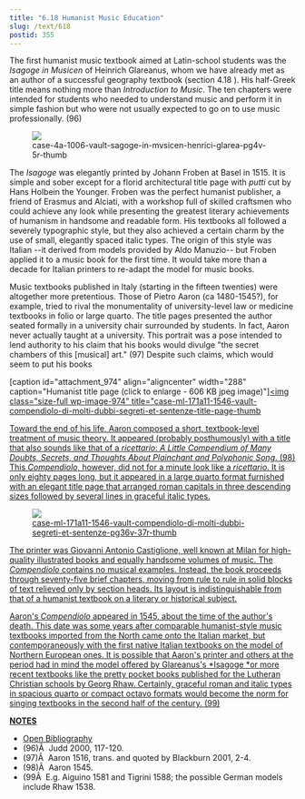 ```yaml
---
title: "6.18 Humanist Music Education"
slug: /text/618
postid: 355
---
```

The first humanist music textbook aimed at Latin-school students was the *Isagoge in Musicen* of Heinrich Glareanus, whom we have already met as an author of a successful geography textbook (section 4.18 ). His half-Greek title means nothing more than *Introduction to Music*. The ten chapters were intended for students who needed to understand music and perform it in simple fashion but who were not usually expected to go on to use music professionally. (96)

<figure class="mkdn-figure">
    <div onClick="createLightbox('/images_full/6.00_Chapter_Six/Case-4A-1006-(Vault)-Sagoge-in-mvsicen-Henrici-Glarea,-pg.4v-5r.jpg')" data="/images_full/0.00_Introduction/Wing-ZP-535.D175Negrotitle.jpg" class="mkdn-image-link" id="lbimage">
    <img class="mkdn-image" src="/images_full/6.00_Chapter_Six/Case-4A-1006-(Vault)-Sagoge-in-mvsicen-Henrici-Glarea,-pg.4v-5r.jpg" />
    <figcaption class="mkdn-figcaption">case-4a-1006-vault-sagoge-in-mvsicen-henrici-glarea-pg4v-5r-thumb</figcaption>
    </div>
</figure>

The *Isagoge* was elegantly printed by Johann Froben at Basel in 1515. It is simple and sober except for a florid architectural title page with *putti* cut by Hans Holbein the Younger. Froben was the perfect humanist publisher, a friend of Erasmus and Alciati, with a workshop full of skilled craftsmen who could achieve any look while presenting the greatest literary achievements of humanism in handsome and readable form. His textbooks all followed a severely typographic style, but they also achieved a certain charm by the use of small, elegantly spaced italic types. The origin of this style was Italian --it derived from models provided by Aldo Manuzio-- but Froben applied it to a music book for the first time. It would take more than a decade for Italian printers to re-adapt the model for music books.

Music textbooks published in Italy (starting in the fifteen twenties) were altogether more pretentious. Those of Pietro Aaron (ca 1480-1545?), for example, tried to rival the monumentality of university-level law or medicine textbooks in folio or large quarto. The title pages presented the author seated formally in a university chair surrounded by students. In fact, Aaron never actually taught at a university. This portrait was a pose intended to lend authority to his claim that his books would divulge "the secret chambers of this [musical] art." (97) Despite such claims, which would seem to put his books

[caption id="attachment_974" align="aligncenter" width="288" caption="Humanist title page (click to enlarge - 606 KB jpeg image)"]<a rel="pop-up" href="http://www.humanismforsale.org/textimages_full/6.00_Chapter_Six/Case-ML-171.A11-1546-(Vault)-Compendiolo-di-molti-dubbi,-segreti-et-sentenze,-title-page.jpg"><img class="size-full wp-image-974" title="case-ml-171a11-1546-vault-compendiolo-di-molti-dubbi-segreti-et-sentenze-title-page-thumb

Toward the end of his life, Aaron composed a short, textbook-level treatment of music theory. It appeared (probably posthumously) with a title that also sounds like that of a *ricettario*: *A Little Compendium of Many Doubts, Secrets, and Thoughts About Plainchant and Polyphonic Song*. (98) This *Compendiolo*, however, did not for a minute look like a *ricettario*. It is only eighty pages long, but it appeared in a large quarto format furnished with an elegant title page that arranged roman capitals in three descending sizes followed by several lines in graceful italic types.

<figure class="mkdn-figure">
    <div onClick="createLightbox('/images_full/6.00_Chapter_Six/Case-ML-171.A11-1546-(Vault)-Compendiolo-di-molti-dubbi,-segreti-et-sentenze,-pg.36v-37r.jpg')" data="/images_full/0.00_Introduction/Wing-ZP-535.D175Negrotitle.jpg" class="mkdn-image-link" id="lbimage">
    <img class="mkdn-image" src="/images_full/6.00_Chapter_Six/Case-ML-171.A11-1546-(Vault)-Compendiolo-di-molti-dubbi,-segreti-et-sentenze,-pg.36v-37r.jpg" />
    <figcaption class="mkdn-figcaption">case-ml-171a11-1546-vault-compendiolo-di-molti-dubbi-segreti-et-sentenze-pg36v-37r-thumb</figcaption>
    </div>
</figure>

The printer was Giovanni Antonio Castiglione, well known at Milan for high-quality illustrated books and equally handsome volumes of music. The *Compendiolo* contains no musical examples. Instead, the book proceeds through seventy-five brief chapters, moving from rule to rule in solid blocks of text relieved only by section heads. Its layout is indistinguishable from that of a humanist textbook on a literary or historical subject.

Aaron's *Compendiolo* appeared in 1545, about the time of the author's death. This date was some years after comparable humanist-style music textbooks imported from the North came onto the Italian market, but contemporaneously with the first native Italian textbooks on the model of Northern European ones. It is possible that Aaron's printer and others at the period had in mind the model offered by Glareanus's *Isagoge *or more recent textbooks like the pretty pocket books published for the Lutheran Christian schools by Georg Rhaw. Certainly, graceful roman and italic types in spacious quarto or compact octavo formats would become the norm for singing textbooks in the second half of the century. (99)

**NOTES**
* [Open Bibliography](/bibliography.pdf)
* (96)Â  Judd 2000, 117-120.
* (97)Â  Aaron 1516, trans. and quoted by Blackburn 2001, 2-4.
* (98)Â  Aaron 1545.
* (99Â  E.g. Aiguino 1581 and Tigrini 1588; the possible German models include Rhaw 1538.
